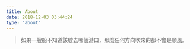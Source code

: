 ```yaml
---
title: About
date: 2018-12-03 03:44:24
type: "about"
---
```


<blockquote class="blockquote-center">

如果一艘船不知道該駛去哪個港口，那麼任何方向吹來的都不會是順風。

</blockquote>